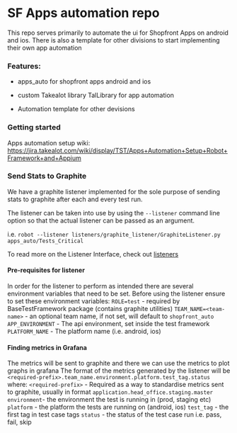 

# SF Apps automation repo

This repo serves primarily to automate the ui for Shopfront Apps on android and ios. There is also a template for other divisions to start implementing their own app automation


### Features:

- apps_auto for shopfront apps android and ios

- custom Takealot library TalLibrary for app automation

- Automation template for other devisions




### Getting started

Apps automation setup wiki: https://jira.takealot.com/wiki/display/TST/Apps+Automation+Setup+Robot+Framework+and+Appium


### Send Stats to Graphite

We have a graphite listener implemented for the sole purpose of sending stats to graphite after each and every test run.

The listener can be taken into use by using the `--listener` command line option so that the actual listener can be passed as an argument.

i.e. `robot --listener listeners/graphite_listener/GraphiteListener.py apps_auto/Tests_Critical`

To read more on the Listener Interface, check out [listeners](http://robotframework.org/robotframework/latest/RobotFrameworkUserGuide.html#listener-interface)

#### Pre-requisites for listener
In order for the listener to perform as intended there are several environment variables that need to be set.
Before using the listener ensure to set these environment variables:
`ROLE=test` - required by BaseTestFramework package (contains graphite utilities)
`TEAM_NAME=<team-name>` - an optional team name, if not set, will default to `shopfront_auto`
`APP_ENVIRONMENT` - The api environment, set inside the test framework
`PLATFORM_NAME` - The platform name (i.e. android, ios)

#### Finding metrics in Grafana
The metrics will be sent to graphite and there we can use the metrics to plot graphs in grafana
The format of the metrics generated by the listener will be 
`<required-prefix>.team_name.environment.platform.test_tag.status`
where:
`<required-prefix>` - Required as a way to standardise metrics sent to graphite, usually in format `application.head_office.staging.master`
`environment`- the environment the test is running in (prod, staging etc)
`platform` - the platform the tests are running on (android, ios)
`test_tag` - the first tag in test case tags
`status` - the status of the test case run i.e. pass, fail, skip


